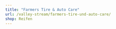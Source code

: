 ```yaml
---
title: "Farmers Tire & Auto Care"
url: /valley-stream/farmers-tire-und-auto-care/
shop: Reifen
---
```

